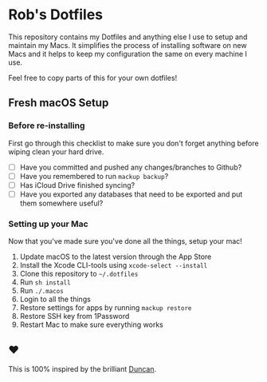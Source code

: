 # Rob's Dotfiles

This repository contains my Dotfiles and anything else I use to setup and maintain my Macs. It simplifies the process of installing software on new Macs and it helps to keep my configuration the same on every machine I use.

Feel free to copy parts of this for your own dotfiles!

## Fresh macOS Setup
### Before re-installing
First go through this checklist to make sure you don't forget anything before wiping clean your hard drive.

* [ ] Have you committed and pushed any changes/branches to Github?
* [ ] Have you remembered to run `mackup backup`?
* [ ] Has iCloud Drive finished syncing?
* [ ] Have you exported any databases that need to be exported and put them somewhere useful?

### Setting up your Mac
Now that you've made sure you've done all the things, setup your mac!

1. Update macOS to the latest version through the App Store
2. Install the Xcode CLI-tools using `xcode-select --install`
3. Clone this repository to `~/.dotfiles`
4. Run `sh install`
5. Run `./.macos`
6. Login to all the things
7. Restore settings for apps by running `mackup restore`
8. Restore SSH key from 1Password
9. Restart Mac to make sure everything works

## ❤️
This is 100% inspired by the brilliant [Duncan](https://github.com/damcclean/dotfiles).
